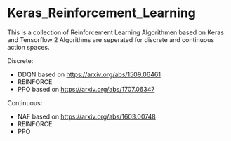 # Keras_Reinforcement_Learning
This is a collection of Reinforcement Learning Algorithmen based on Keras and Tensorflow 2
Algorithms are seperated for discrete and continuous action spaces.

Discrete:
- DDQN based on https://arxiv.org/abs/1509.06461
- REINFORCE
- PPO based on https://arxiv.org/abs/1707.06347

Continuous:
- NAF based on https://arxiv.org/abs/1603.00748
- REINFORCE
- PPO
